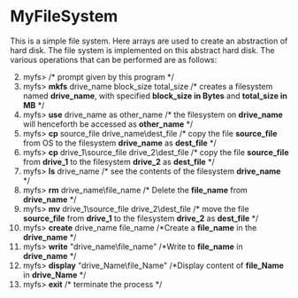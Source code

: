 # MyFileSystem

This is a simple file system. Here arrays are used to create an abstraction of hard disk. The file system is implemented on this abstract hard disk. The various operations that can be performed are as follows:

   2.  myfs> /* prompt given by this program */
   3.  myfs> **mkfs** drive_name block_size total_size /* creates a filesystem named **drive_name**, with specified **block_size in Bytes** and **total_size in MB**  */
   5.  myfs> **use** drive_name as other_name /* the filesystem on **drive_name** will henceforth be accessed as **other_name** */
   7.  myfs> **cp** source_file drive_name\dest_file /* copy the file **source_file** from OS to the filesystem **drive_name** as **dest_file** */
   9.  myfs> **cp** drive_1\source_file drive_2\dest_file /* copy the file **source_file** from **drive_1** to the filesystem **drive_2** as **dest_file** */
   8.  myfs> **ls** drive_name /* see the contents of the filesystem **drive_name** */
  12.  myfs> **rm** drive_name\file_name /* Delete the **file_name** from **drive_name** */
  13.  myfs> **mv** drive_1\source_file drive_2\dest_file  /* move the file **source_file** from **drive_1** to the filesystem **drive_2** as **dest_file** */
  14.  myfs> **create** drive_name file_name /*Create a **file_name** in the **drive_name** */
  15.  myfs> **write** "drive_name\file_name" /*Write to **file_name** in **drive_name** */
  16.  myfs> **display** "drive_Name\file_Name" /*Display content of **file_Name** in **drive_Name** */
  16.  myfs> **exit** /* terminate the process */
